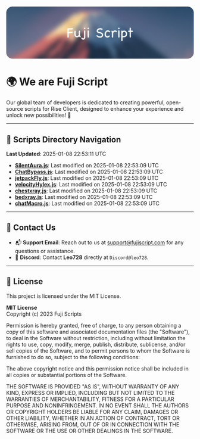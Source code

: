 ![Banner](.github/b.webp)

# 🌍 **We are Fuji Script**

Our global team of developers is dedicated to creating powerful, open-source scripts for Rise Client, designed to enhance your experience and unlock new possibilities! 🌟

---
<!-- SCRIPTS_NAVIGATION_START -->
## 📂 **Scripts Directory Navigation**

**Last Updated**: 2025-01-08 22:53:11 UTC

- **[SilentAura.js](scripts/SilentAura.js)**: Last modified on 2025-01-08 22:53:09 UTC
- **[ChatBypass.js](scripts/ChatBypass.js)**: Last modified on 2025-01-08 22:53:09 UTC
- **[jetpackFly.js](scripts/jetpackFly.js)**: Last modified on 2025-01-08 22:53:09 UTC
- **[velocityHylex.js](scripts/velocityHylex.js)**: Last modified on 2025-01-08 22:53:09 UTC
- **[chestxray.js](scripts/chestxray.js)**: Last modified on 2025-01-08 22:53:09 UTC
- **[bedxray.js](scripts/bedxray.js)**: Last modified on 2025-01-08 22:53:09 UTC
- **[chatMacro.js](scripts/chatMacro.js)**: Last modified on 2025-01-08 22:53:09 UTC

<!-- SCRIPTS_NAVIGATION_END -->

---

## 💬 **Contact Us**  
- 📬 **Support Email**: Reach out to us at [support@fujiscript.com](mailto:support@fujiscript.com) for any questions or assistance.  
- 💬 **Discord**: Contact **Leo728** directly at `Discord@leo728`.

---

## 📜 **License**

This project is licensed under the MIT License.  

**MIT License**  
Copyright (c) 2023 Fuji Scripts  

Permission is hereby granted, free of charge, to any person obtaining a copy of this software and associated documentation files (the "Software"), to deal in the Software without restriction, including without limitation the rights to use, copy, modify, merge, publish, distribute, sublicense, and/or sell copies of the Software, and to permit persons to whom the Software is furnished to do so, subject to the following conditions:  

The above copyright notice and this permission notice shall be included in all copies or substantial portions of the Software.  

THE SOFTWARE IS PROVIDED "AS IS", WITHOUT WARRANTY OF ANY KIND, EXPRESS OR IMPLIED, INCLUDING BUT NOT LIMITED TO THE WARRANTIES OF MERCHANTABILITY, FITNESS FOR A PARTICULAR PURPOSE AND NONINFRINGEMENT. IN NO EVENT SHALL THE AUTHORS OR COPYRIGHT HOLDERS BE LIABLE FOR ANY CLAIM, DAMAGES OR OTHER LIABILITY, WHETHER IN AN ACTION OF CONTRACT, TORT OR OTHERWISE, ARISING FROM, OUT OF OR IN CONNECTION WITH THE SOFTWARE OR THE USE OR OTHER DEALINGS IN THE SOFTWARE.  

